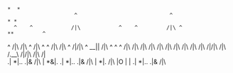                                                                                *  *  
                         ^                             ^                       * *                      
      ^    ^            /|\            ^    ^         /|\ ^                   **         ^              
  ^  /|\  /|\  ^        /|\  ^     ^  /|\  /|\  ^     /|\/|\    ^          __||         /|\ ^    ^   ^ 
 /|\ /|\  /|\ /|\       /|\ /|\   /|\ /|\  /|\ /|\    /|\/|\   /|\        /.\__\        /|\/|\  /|\ /|\
 .|  *|.. .|& /|\        | *&|.   .|  *|.. .|& /|\     | *|.   /|\        |O | |        .| *|.. .|& /|\ 
